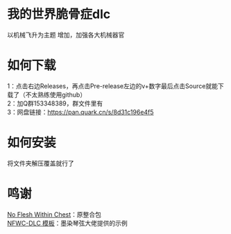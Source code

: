 # **我的世界脆骨症dlc**
以机械飞升为主题
增加，加强各大机械器官
# **如何下载**
1：点击右边Releases，再点击Pre-release左边的v+数字最后点击Source就能下载了（不太熟练使用github）  
2：加Q群153348389，群文件里有  
3：网盘链接：https://pan.quark.cn/s/8d31c196e4f5
# **如何安装**
将文件夹解压覆盖就行了
# **鸣谢**
[No Flesh Within Chest](https://github.com/Yorunina/No-Flesh-Within-Chest)：原整合包  
[NFWC-DLC 模板](https://github.com/mrqx0195/NFWC-DLC-Template?tab=readme-ov-file)：墨染琴弦大佬提供的示例

